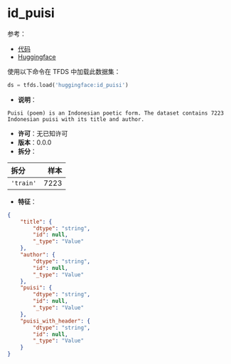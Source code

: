 # id_puisi

参考：

- [代码](https://github.com/huggingface/datasets/blob/master/datasets/id_puisi)
- [Huggingface](https://huggingface.co/datasets/id_puisi)

使用以下命令在 TFDS 中加载此数据集：

```python
ds = tfds.load('huggingface:id_puisi')
```

- **说明**：

```
Puisi (poem) is an Indonesian poetic form. The dataset contains 7223 Indonesian puisi with its title and author.
```

- **许可**：无已知许可
- **版本**：0.0.0
- **拆分**：

拆分 | 样本
:-- | --:
`'train'` | 7223

- **特征**：

```json
{
    "title": {
        "dtype": "string",
        "id": null,
        "_type": "Value"
    },
    "author": {
        "dtype": "string",
        "id": null,
        "_type": "Value"
    },
    "puisi": {
        "dtype": "string",
        "id": null,
        "_type": "Value"
    },
    "puisi_with_header": {
        "dtype": "string",
        "id": null,
        "_type": "Value"
    }
}
```

